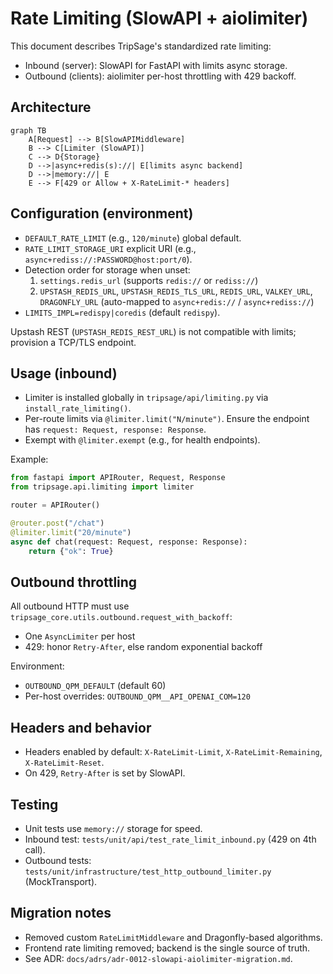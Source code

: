 # Rate Limiting (SlowAPI + aiolimiter)

This document describes TripSage's standardized rate limiting:

- Inbound (server): SlowAPI for FastAPI with limits async storage.
- Outbound (clients): aiolimiter per-host throttling with 429 backoff.

## Architecture

```mermaid
graph TB
    A[Request] --> B[SlowAPIMiddleware]
    B --> C[Limiter (SlowAPI)]
    C --> D{Storage}
    D -->|async+redis(s)://| E[limits async backend]
    D -->|memory://| E
    E --> F[429 or Allow + X-RateLimit-* headers]
```

## Configuration (environment)

- `DEFAULT_RATE_LIMIT` (e.g., `120/minute`) global default.
- `RATE_LIMIT_STORAGE_URI` explicit URI (e.g., `async+rediss://:PASSWORD@host:port/0`).
- Detection order for storage when unset:
  1. `settings.redis_url` (supports `redis://` or `rediss://`)
  2. `UPSTASH_REDIS_URL`, `UPSTASH_REDIS_TLS_URL`, `REDIS_URL`, `VALKEY_URL`, `DRAGONFLY_URL`
     (auto-mapped to `async+redis://` / `async+rediss://`)
- `LIMITS_IMPL=redispy|coredis` (default `redispy`).

Upstash REST (`UPSTASH_REDIS_REST_URL`) is not compatible with limits; provision a TCP/TLS endpoint.

## Usage (inbound)

- Limiter is installed globally in `tripsage/api/limiting.py` via `install_rate_limiting()`.
- Per-route limits via `@limiter.limit("N/minute")`. Ensure the endpoint has `request: Request, response: Response`.
- Exempt with `@limiter.exempt` (e.g., for health endpoints).

Example:

```python
from fastapi import APIRouter, Request, Response
from tripsage.api.limiting import limiter

router = APIRouter()

@router.post("/chat")
@limiter.limit("20/minute")
async def chat(request: Request, response: Response):
    return {"ok": True}
```

## Outbound throttling

All outbound HTTP must use `tripsage_core.utils.outbound.request_with_backoff`:

- One `AsyncLimiter` per host
- 429: honor `Retry-After`, else random exponential backoff

Environment:

- `OUTBOUND_QPM_DEFAULT` (default 60)
- Per-host overrides: `OUTBOUND_QPM__API_OPENAI_COM=120`

## Headers and behavior

- Headers enabled by default: `X-RateLimit-Limit`, `X-RateLimit-Remaining`, `X-RateLimit-Reset`.
- On 429, `Retry-After` is set by SlowAPI.

## Testing

- Unit tests use `memory://` storage for speed.
- Inbound test: `tests/unit/api/test_rate_limit_inbound.py` (429 on 4th call).
- Outbound tests: `tests/unit/infrastructure/test_http_outbound_limiter.py` (MockTransport).

## Migration notes

- Removed custom `RateLimitMiddleware` and Dragonfly-based algorithms.
- Frontend rate limiting removed; backend is the single source of truth.
- See ADR: `docs/adrs/adr-0012-slowapi-aiolimiter-migration.md`.
